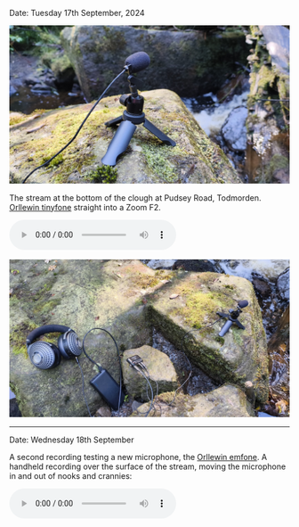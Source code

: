 Date: Tuesday 17th September, 2024

![20240917_stream_at_pudsey_clough_001](images/20240917_stream_at_pudsey_clough_001.jpg)

The stream at the bottom of the clough at Pudsey Road, Todmorden. [Orllewin tinyfone](../../../../hardware/Orllewin%20tinyfone.md) straight into a Zoom F2.

![20240917_stream_at_pudsey_clough](audio/20240917_stream_at_pudsey_clough.mp3)

![20240917_stream_at_pudsey_clough_002](images/20240917_stream_at_pudsey_clough_002.jpg)

---

Date: Wednesday 18th September

A second recording testing a new microphone, the [Orllewin emfone](../../../../hardware/Orllewin%20emfone.md). A handheld recording over the surface of the stream, moving the microphone in and out of nooks and crannies:

![20240918_emfone_handheld_stream](../../../../hardware/audio/20240918_emfone_handheld_stream.mp3)
